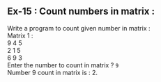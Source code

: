 ## Ex-15 : Count numbers in matrix :  
Write a program to count given number in matrix :  
Matrix 1 :  
9 4 5   
2 1 5  
6 9 3  
Enter the number to count in matrix ? `9`  
Number 9 count in matrix is : 2.  
